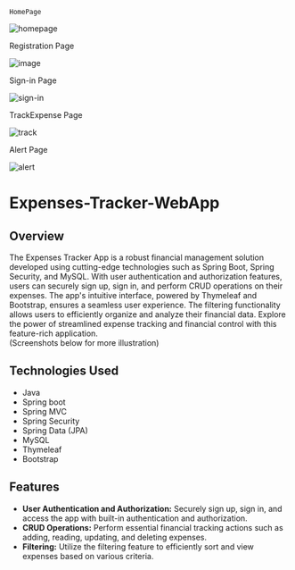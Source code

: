     HomePage

![homepage](https://github.com/user-attachments/assets/1cbac21b-82c2-4459-90cd-7bc2ba97963c)

   Registration Page

![image](https://github.com/user-attachments/assets/be7db371-fc0b-491f-8c8a-2b8dffe11298)

   Sign-in Page

![sign-in](https://github.com/user-attachments/assets/fd5f6551-770c-42ed-8461-7fe205b90ee8)

  TrackExpense Page

![track](https://github.com/user-attachments/assets/32a96a44-35d3-4e41-ae3b-21eca20f2bbb)

  Alert Page 

![alert](https://github.com/user-attachments/assets/368a558e-721d-4543-a145-77aa9a2991f1)



# Expenses-Tracker-WebApp
## Overview
The Expenses Tracker App is a robust financial management solution developed using cutting-edge technologies such as Spring Boot, Spring Security, and MySQL. With user authentication and authorization features, users can securely sign up, sign in, and perform CRUD operations on their expenses. The app's intuitive interface, powered by Thymeleaf and Bootstrap, ensures a seamless user experience. The filtering functionality allows users to efficiently organize and analyze their financial data. Explore the power of streamlined expense tracking and financial control with this feature-rich application.<br> (Screenshots below for more illustration)

## Technologies Used
- Java
- Spring boot
- Spring MVC
- Spring Security
- Spring Data (JPA)
- MySQL
- Thymeleaf
- Bootstrap

## Features
- **User Authentication and Authorization:** Securely sign up, sign in, and access the app with built-in authentication and authorization.
- **CRUD Operations:** Perform essential financial tracking actions such as adding, reading, updating, and deleting expenses.
- **Filtering:** Utilize the filtering feature to efficiently sort and view expenses based on various criteria.


